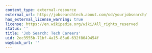 ```yaml
---
content_type: external-resource
external_url: http://jobsearchtech.about.com/od/yourjobsearch/
has_external_license_warning: true
license: https://en.wikipedia.org/wiki/All_rights_reserved
status: ''
title: 'Job Search: Tech Careers'
uid: 2ec3555b-71bf-4a15-85a6-632f8049454f
wayback_url: ''
---
```

